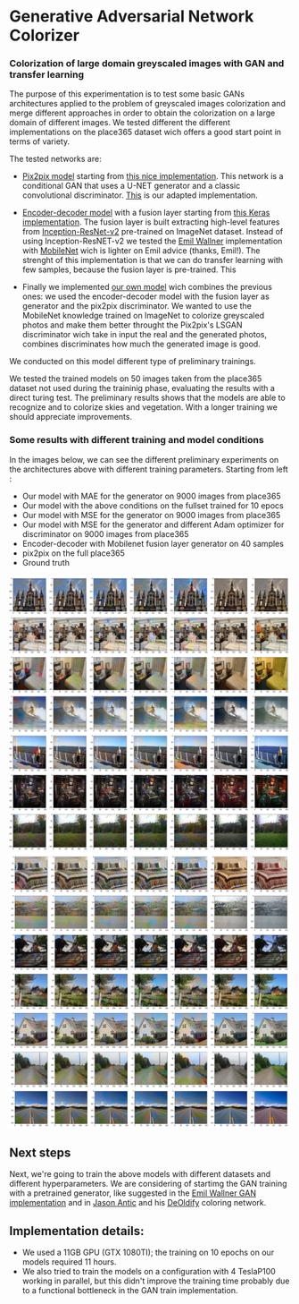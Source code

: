 # Generative Adversarial Network Colorizer
### Colorization of large domain greyscaled images with GAN and transfer learning

The purpose of this experimentation is to test some basic GANs architectures applied to the problem of greyscaled images colorization and merge different approaches in order to obtain the colorization on a large domain of different images. 
We tested different the different implementations on the place365 dataset wich offers a good start point in terms of variety.

The tested networks are:

- [Pix2pix model](https://arxiv.org/abs/1611.07004) starting from [this nice implementation](https://github.com/eriklindernoren/Keras-GAN/blob/master/pix2pix/pix2pix.py).
  This network is a conditional GAN that uses a U-NET generator and a classic convolutional discriminator. [This](https://github.com/C1AFFA/ColorizerGAN/blob/master/ColorizerGan.ipynb) is our adapted implementation.
  
  
- [Encoder-decoder model](https://github.com/baldassarreFe/deep-koalarization) with a fusion layer starting from [this Keras implementation](https://github.com/emilwallner/Coloring-greyscale-images/tree/master/Full-version). The fusion layer is built extracting high-level features from  [Inception-ResNet-v2](https://arxiv.org/abs/1602.07261) pre-trained on ImageNet dataset. Instead of using Inception-ResNET-v2 we tested the [Emil Wallner](https://github.com/emilwallner) implementation with [MobileNet](https://arxiv.org/abs/1704.04861) wich is lighter on Emil advice (thanks, Emil!). The strenght of this implementation is that we can do transfer learning with few samples, because the fusion layer is pre-trained. This 

- Finally we implemented [our own model](https://github.com/C1AFFA/ColorizerGAN/blob/master/C1GAN.ipynb) wich combines the previous ones: we used the encoder-decoder model with the fusion layer as generator and the pix2pix discriminator. We wanted to use the MobileNet knowledge trained on ImageNet to colorize greyscaled photos and make them better throught the Pix2pix's LSGAN discriminator wich take in input the real and the generated photos, combines discriminates how much the generated image is good.

We conducted on this model different type of preliminary trainings.

We tested the trained models on 50 images taken from the place365 dataset not used during the traininig phase, evaluating the results with a direct turing test. 
The preliminary results shows that the models are able to recognize and to colorize skies and vegetation. With a longer training we should appreciate improvements.


### Some results with different training and model conditions
In the images below, we can see the different preliminary experiments on the architectures above with different training parameters.
Starting from left : 

- Our model with MAE for the generator on 9000 images from place365
- Our model with the above conditions on the fullset trained for 10 epocs
- Our model with MSE for the generator on 9000 images from place365
- Our model with MSE for the generator and different Adam optimizer for discriminator on 9000 images from place365
- Encoder-decoder with Mobilenet fusion layer generator on 40 samples
- pix2pix on the full place365
- Ground truth

![alt text](https://github.com/C1AFFA/ColorizerGAN/blob/master/RESULTS/TEST-0-7.jpg "Preliminary testing results 1")
![alt text](https://github.com/C1AFFA/ColorizerGAN/blob/master/RESULTS/TEST-42-49.jpg "Preliminary testing results 2")

## Next steps
Next, we're going to train the above models with different datasets and different hyperparameters. We are considering of startimg the GAN training with a pretrained generator, like suggested in the [Emil Wallner GAN implementation](https://github.com/emilwallner/Coloring-greyscale-images/tree/master/GAN-version) and in [Jason Antic](https://github.com/jantic) and his [DeOldify](https://github.com/jantic/DeOldify) coloring network. 

## Implementation details:
- We used a 11GB GPU (GTX 1080TI); the training on 10 epochs on our models required 11 hours.
- We also tried to train the models on a configuration with 4 TeslaP100 working in parallel, but this didn't improve the training time probably due to a functional bottleneck in the GAN train implementation.

